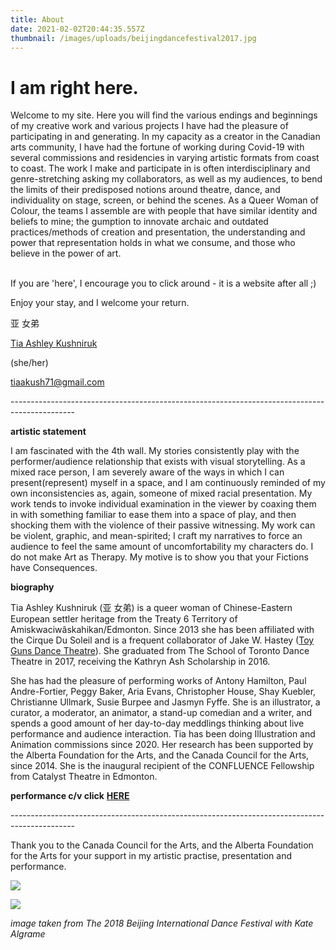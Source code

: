 ```yaml
---
title: About
date: 2021-02-02T20:44:35.557Z
thumbnail: /images/uploads/beijingdancefestival2017.jpg
---
```

# I am right here.

Welcome to my site. Here you will find the various endings and beginnings of my creative work and various projects I have had the pleasure of participating in and generating. In my capacity as a creator in the Canadian arts community, I have had the fortune of working during Covid-19 with several commissions and residencies in varying artistic formats from coast to coast. The work I make and participate in is often interdisciplinary and genre-stretching asking my collaborators, as well as my audiences, to bend the limits of their predisposed notions around theatre, dance, and individuality on stage, screen, or behind the scenes. As a Queer Woman of Colour, the teams I assemble are with people that have similar identity and beliefs to mine; the gumption to innovate archaic and outdated practices/methods of creation and presentation, the understanding and power that representation holds in what we consume, and those who believe in the power of art. 

\
 If you are 'here', I encourage you to click around - it is a website after all ;)

Enjoy your stay,  and I welcome your return.

亚 女弟

[Tia Ashley Kushniruk](https://inuashnar1.tumblr.com/)

(she/her)

tiaakush71@gmail.com

\----------------------------------------------------------------------------------------------

**artistic statement**

I am fascinated with the 4th wall. My stories consistently play with the performer/audience relationship that exists with visual storytelling. As a mixed race person, I am severely aware of the ways in which I can present(represent) myself in a space, and I am continuously reminded of my own inconsistencies as, again, someone of mixed racial presentation. My work tends to invoke individual examination in the viewer by coaxing them in with something familiar to ease them into a space of play, and then shocking them with the violence of their passive witnessing. My work can be violent, graphic, and mean-spirited; I craft my narratives to force an audience to feel the same amount of uncomfortability my characters do. I do not make Art as Therapy. My motive is to show you that your Fictions have Consequences. 

**biography** 

Tia Ashley Kushniruk (亚 女弟) is a queer woman of Chinese-Eastern European settler heritage from the Treaty 6 Territory of Amiskwaciwâskahikan/Edmonton. Since 2013 she has been affiliated with the Cirque Du Soleil and is a frequent collaborator of Jake W. Hastey ([Toy Guns Dance Theatre](http://toygunstheatre.com/index.html)). She graduated from The School of Toronto Dance Theatre in 2017, receiving the Kathryn Ash Scholarship in 2016.

She has had the pleasure of performing works of Antony Hamilton, Paul Andre-Fortier, Peggy Baker, Aria Evans, Christopher House, Shay Kuebler, Christianne Ullmark, Susie Burpee and Jasmyn Fyffe. She is an illustrator, a curator, a moderator, an animator, a stand-up comedian and a writer, and spends a good amount of her day-to-day meddlings thinking about live performance and audience interaction. Tia has been doing Illustration and Animation commissions since 2020. Her research has been supported by the Alberta Foundation for the Arts, and the Canada Council for the Arts, since 2014. She is the inaugural recipient of the CONFLUENCE Fellowship from Catalyst Theatre in Edmonton. 

**performance c/v click** [](https://docs.google.com/document/d/1kcvhQCr81SILxBIKoiidS2oDJaWUi6OtJt16Y-LhgsQ/edit?usp=sharing)**[HERE](https://docs.google.com/document/d/1UZJ42FNEPvqtMuWyjYz2gANO-9r1LAUZ8ucUeqRyj78/edit?usp=sharing)** 

\----------------------------------------------------------------------------------------------

Thank you to the Canada Council for the Arts, and the Alberta Foundation for the Arts for your support in my artistic practise, presentation and performance. 

![](/images/uploads/cca_rgb_colour_e.jpg)

![](/images/uploads/afa_logovert2col.jpg)

*image taken from The 2018 Beijing International Dance Festival with Kate Algrame*